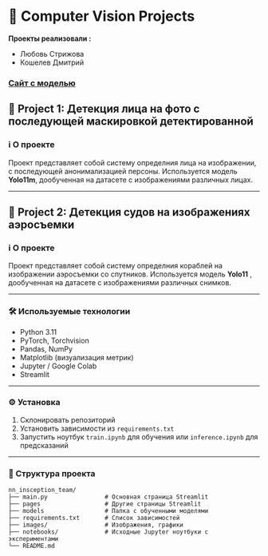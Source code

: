 # 🔬 Computer Vision Projects

**Проекты реализовали :**
* Любовь Стрижова
* Кошелев Дмитрий

  
### [Сайт с моделью](https:/)

## 👤 Project 1: Детекция лица на фото c последующей маскировкой детектированной
### ℹ️ О проекте  
Проект представляет собой систему определния лица на изображении, с последующей анонимализацией персоны.
Используется модель **Yolo11m**, дообученная на датасете с изображениями различных лицах.  

---

## 🚢 Project 2: Детекция судов на изображениях аэросъемки

### ℹ️ О проекте  
Проект представляет собой систему определния кораблей на изображении аэросъемки со спутников.
Используется модель **Yolo11** , дообученная на датасете с изображениями различных снимков.  

---

### 🛠 Используемые технологии  
- Python 3.11  
- PyTorch, Torchvision  
- Pandas, NumPy  
- Matplotlib (визуализация метрик)  
- Jupyter / Google Colab
- Streamlit

---

### ⚙️ Установка  
1. Склонировать репозиторий  
2. Установить зависимости из `requirements.txt`  
3. Запустить ноутбук `train.ipynb` для обучения или `inference.ipynb` для предсказаний  

---

### 📂 Структура проекта
```
nn_insception_team/
├── main.py                # Основная страница Streamlit
├── pages                  # Другие страницы Streamlit
├── models                 # Папка с обученными моделями
├── requirements.txt       # Список зависимостей
├── images/                # Изображения, графики
├── notebooks/             # Исходные Jupyter ноутбуки с экспериментами      
└── README.md
```
